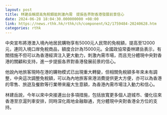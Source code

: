 ```yaml
---
layout: post
title: 林建岳稱提高免稅額能刺激內需　提振各界對香港發展前景信心
date: 2024-06-28 18:04:30.000000000 +08:00
link: https://news.rthk.hk/rthk/ch/component/k2/1759484-20240628.htm
categories: rthk
---
```


中央宣布將港澳入境內地居民購物享有5000元人民幣的免稅額，提高至12000元，連同入境口岸免稅商品，額度合計為15000元。全國政協常委林建岳表示，有關措施不但可以為香港經濟注入更大動力，刺激內需市場，而且充分體現中央對香港的關顧和支持，進一步提振各界對香港發展前景的信心。

他說內地旅客現時在港的購物模式已出現重大轉變，但相關免稅額多年來未有調整，中央這次調整免稅額，可以為內地旅客來港消費提供更大方便，亦可以為香港的零售、旅遊及餐飲等行業帶來龐大生意額，為香港內需市場注入動力和信心。

林建岳說，今年以來中央接連出台多項措施，包括放寬更多個人遊城市、優化往來香港至京滬列車安排，同時深化兩地金融聯通，充分體現中央對香港全方位的支持。
